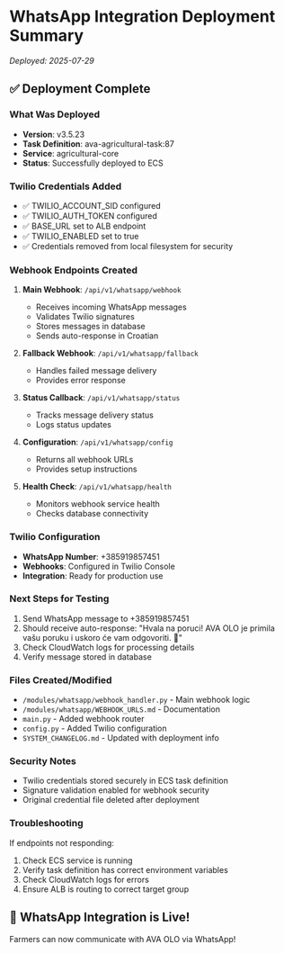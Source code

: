 # WhatsApp Integration Deployment Summary
*Deployed: 2025-07-29*

## ✅ Deployment Complete

### What Was Deployed
- **Version**: v3.5.23
- **Task Definition**: ava-agricultural-task:87
- **Service**: agricultural-core
- **Status**: Successfully deployed to ECS

### Twilio Credentials Added
- ✅ TWILIO_ACCOUNT_SID configured
- ✅ TWILIO_AUTH_TOKEN configured  
- ✅ BASE_URL set to ALB endpoint
- ✅ TWILIO_ENABLED set to true
- ✅ Credentials removed from local filesystem for security

### Webhook Endpoints Created
1. **Main Webhook**: `/api/v1/whatsapp/webhook`
   - Receives incoming WhatsApp messages
   - Validates Twilio signatures
   - Stores messages in database
   - Sends auto-response in Croatian

2. **Fallback Webhook**: `/api/v1/whatsapp/fallback`
   - Handles failed message delivery
   - Provides error response

3. **Status Callback**: `/api/v1/whatsapp/status`
   - Tracks message delivery status
   - Logs status updates

4. **Configuration**: `/api/v1/whatsapp/config`
   - Returns all webhook URLs
   - Provides setup instructions

5. **Health Check**: `/api/v1/whatsapp/health`
   - Monitors webhook service health
   - Checks database connectivity

### Twilio Configuration
- **WhatsApp Number**: +385919857451
- **Webhooks**: Configured in Twilio Console
- **Integration**: Ready for production use

### Next Steps for Testing
1. Send WhatsApp message to +385919857451
2. Should receive auto-response: "Hvala na poruci! AVA OLO je primila vašu poruku i uskoro će vam odgovoriti. 🌱"
3. Check CloudWatch logs for processing details
4. Verify message stored in database

### Files Created/Modified
- `/modules/whatsapp/webhook_handler.py` - Main webhook logic
- `/modules/whatsapp/WEBHOOK_URLS.md` - Documentation
- `main.py` - Added webhook router
- `config.py` - Added Twilio configuration
- `SYSTEM_CHANGELOG.md` - Updated with deployment info

### Security Notes
- Twilio credentials stored securely in ECS task definition
- Signature validation enabled for webhook security
- Original credential file deleted after deployment

### Troubleshooting
If endpoints not responding:
1. Check ECS service is running
2. Verify task definition has correct environment variables
3. Check CloudWatch logs for errors
4. Ensure ALB is routing to correct target group

## 🎉 WhatsApp Integration is Live!
Farmers can now communicate with AVA OLO via WhatsApp!